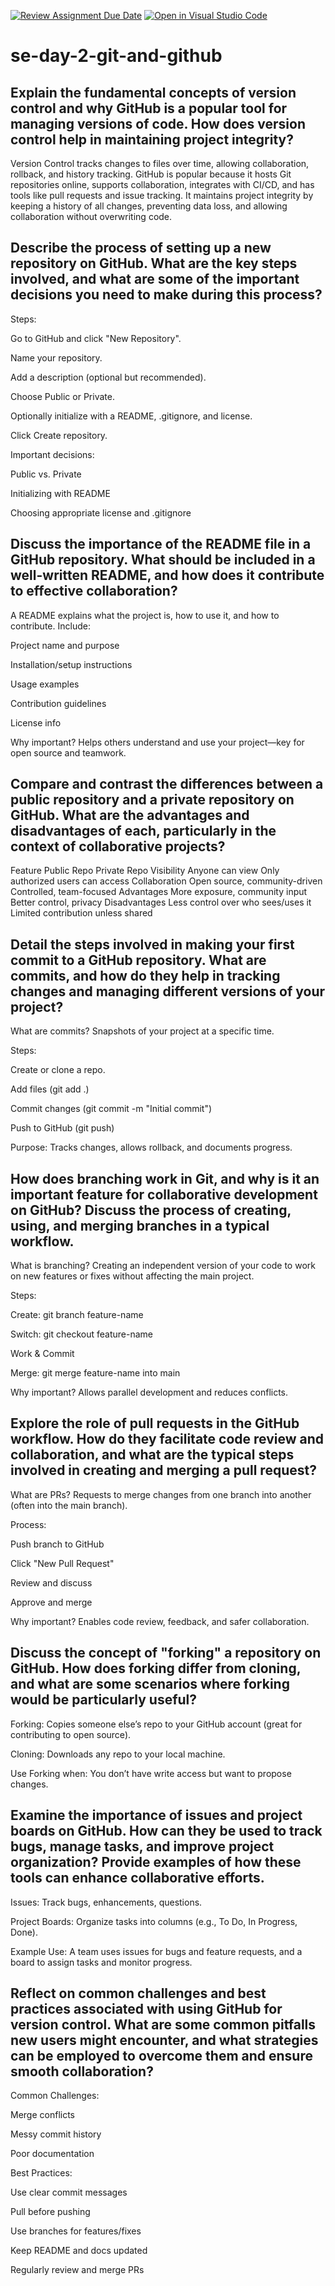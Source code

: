 [![Review Assignment Due Date](https://classroom.github.com/assets/deadline-readme-button-22041afd0340ce965d47ae6ef1cefeee28c7c493a6346c4f15d667ab976d596c.svg)](https://classroom.github.com/a/8wgCKhpZ)
[![Open in Visual Studio Code](https://classroom.github.com/assets/open-in-vscode-2e0aaae1b6195c2367325f4f02e2d04e9abb55f0b24a779b69b11b9e10269abc.svg)](https://classroom.github.com/online_ide?assignment_repo_id=19113704&assignment_repo_type=AssignmentRepo)
# se-day-2-git-and-github
## Explain the fundamental concepts of version control and why GitHub is a popular tool for managing versions of code. How does version control help in maintaining project integrity?
Version Control tracks changes to files over time, allowing collaboration, rollback, and history tracking.
GitHub is popular because it hosts Git repositories online, supports collaboration, integrates with CI/CD, and has tools like pull requests and issue tracking.
It maintains project integrity by keeping a history of all changes, preventing data loss, and allowing collaboration without overwriting code.
## Describe the process of setting up a new repository on GitHub. What are the key steps involved, and what are some of the important decisions you need to make during this process?
Steps:

Go to GitHub and click "New Repository".

Name your repository.

Add a description (optional but recommended).

Choose Public or Private.

Optionally initialize with a README, .gitignore, and license.

Click Create repository.

Important decisions:

Public vs. Private

Initializing with README

Choosing appropriate license and .gitignore
## Discuss the importance of the README file in a GitHub repository. What should be included in a well-written README, and how does it contribute to effective collaboration?
A README explains what the project is, how to use it, and how to contribute.
Include:

Project name and purpose

Installation/setup instructions

Usage examples

Contribution guidelines

License info

Why important?
Helps others understand and use your project—key for open source and teamwork.
## Compare and contrast the differences between a public repository and a private repository on GitHub. What are the advantages and disadvantages of each, particularly in the context of collaborative projects?
Feature	Public Repo	Private Repo
Visibility	Anyone can view	Only authorized users can access
Collaboration	Open source, community-driven	Controlled, team-focused
Advantages	More exposure, community input	Better control, privacy
Disadvantages	Less control over who sees/uses it	Limited contribution unless shared
## Detail the steps involved in making your first commit to a GitHub repository. What are commits, and how do they help in tracking changes and managing different versions of your project?
What are commits?
Snapshots of your project at a specific time.

Steps:

Create or clone a repo.

Add files (git add .)

Commit changes (git commit -m "Initial commit")

Push to GitHub (git push)

Purpose:
Tracks changes, allows rollback, and documents progress.
## How does branching work in Git, and why is it an important feature for collaborative development on GitHub? Discuss the process of creating, using, and merging branches in a typical workflow.
What is branching?
Creating an independent version of your code to work on new features or fixes without affecting the main project.

Steps:

Create: git branch feature-name

Switch: git checkout feature-name

Work & Commit

Merge: git merge feature-name into main

Why important?
Allows parallel development and reduces conflicts.
## Explore the role of pull requests in the GitHub workflow. How do they facilitate code review and collaboration, and what are the typical steps involved in creating and merging a pull request?
What are PRs?
Requests to merge changes from one branch into another (often into the main branch).

Process:

Push branch to GitHub

Click "New Pull Request"

Review and discuss

Approve and merge

Why important?
Enables code review, feedback, and safer collaboration.
## Discuss the concept of "forking" a repository on GitHub. How does forking differ from cloning, and what are some scenarios where forking would be particularly useful?
Forking: Copies someone else’s repo to your GitHub account (great for contributing to open source).

Cloning: Downloads any repo to your local machine.

Use Forking when:
You don’t have write access but want to propose changes.
## Examine the importance of issues and project boards on GitHub. How can they be used to track bugs, manage tasks, and improve project organization? Provide examples of how these tools can enhance collaborative efforts.
Issues: Track bugs, enhancements, questions.

Project Boards: Organize tasks into columns (e.g., To Do, In Progress, Done).

Example Use:
A team uses issues for bugs and feature requests, and a board to assign tasks and monitor progress.
## Reflect on common challenges and best practices associated with using GitHub for version control. What are some common pitfalls new users might encounter, and what strategies can be employed to overcome them and ensure smooth collaboration?
Common Challenges:

Merge conflicts

Messy commit history

Poor documentation

Best Practices:

Use clear commit messages

Pull before pushing

Use branches for features/fixes

Keep README and docs updated

Regularly review and merge PRs
